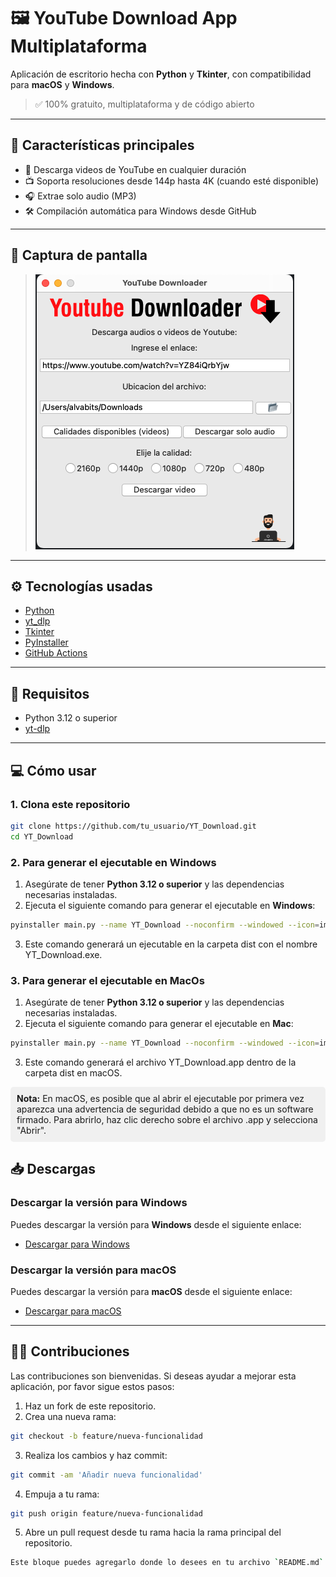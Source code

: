 # 🖼️ YouTube Download App Multiplataforma

Aplicación de escritorio hecha con **Python** y **Tkinter**, con compatibilidad para **macOS** y **Windows**.
> ✅ 100% gratuito, multiplataforma y de código abierto

---

## 🚀 Características principales

- 🔽 Descarga videos de YouTube en cualquier duración
- 📺 Soporta resoluciones desde 144p hasta 4K (cuando esté disponible)
- 🎧 Extrae solo audio (MP3)
- 🛠️ Compilación automática para Windows desde GitHub

---

## 📸 Captura de pantalla

> ![Vista previa de la app](assets/captura.png)

---

## ⚙️ Tecnologías usadas

- [Python](https://www.python.org/)
- [yt_dlp](https://github.com/yt-dlp/yt-dlp)
- [Tkinter](https://docs.python.org/3/library/tkinter.html)
- [PyInstaller](https://pyinstaller.org/)
- [GitHub Actions](https://github.com/features/actions)

---

## 🧩 Requisitos

- Python 3.12 o superior
- [yt-dlp](https://github.com/yt-dlp/yt-dlp)

---

## 💻 Cómo usar

### 1. Clona este repositorio

```bash
git clone https://github.com/tu_usuario/YT_Download.git
cd YT_Download
```

### 2. Para generar el ejecutable en Windows

1. Asegúrate de tener **Python 3.12 o superior** y las dependencias necesarias instaladas.
2. Ejecuta el siguiente comando para generar el ejecutable en **Windows**:

```bash
pyinstaller main.py --name YT_Download --noconfirm --windowed --icon=images/icono.ico --add-data "images;images"
```
3. Este comando generará un ejecutable en la carpeta dist con el nombre YT_Download.exe.

### 3. Para generar el ejecutable en MacOs

1. Asegúrate de tener **Python 3.12 o superior** y las dependencias necesarias instaladas.
2. Ejecuta el siguiente comando para generar el ejecutable en **Mac**:

```bash
pyinstaller main.py --name YT_Download --noconfirm --windowed --icon=images/icon.icns --add-data "images:images"
```
3. Este comando generará el archivo YT_Download.app dentro de la carpeta dist en macOS.
<div style="background-color: #f0f0f0; padding: 10px; border-radius: 5px;">
  <strong>Nota:</strong> En macOS, es posible que al abrir el ejecutable por primera vez aparezca una advertencia de seguridad debido a que no es un software firmado. Para abrirlo, haz clic derecho sobre el archivo .app y selecciona "Abrir".
</div>

## 📥 Descargas

### Descargar la versión para Windows

Puedes descargar la versión para **Windows** desde el siguiente enlace:

- [Descargar para Windows](https://github.com/coalva94/YT_Download/actions/runs/14545574599/artifacts/2972788710)

### Descargar la versión para macOS

Puedes descargar la versión para **macOS** desde el siguiente enlace:

- [Descargar para macOS](https://github.com/coalva94/YT_Download/releases/download/v1.0.0/YT_Download.app.zip)

---

## 🧑‍💻 Contribuciones

Las contribuciones son bienvenidas. Si deseas ayudar a mejorar esta aplicación, por favor sigue estos pasos:

1. Haz un fork de este repositorio.
2. Crea una nueva rama:

```bash
git checkout -b feature/nueva-funcionalidad
```
3. Realiza los cambios y haz commit:
```bash
git commit -am 'Añadir nueva funcionalidad'
```
4. Empuja a tu rama:
```bash
git push origin feature/nueva-funcionalidad
```
5. Abre un pull request desde tu rama hacia la rama principal del repositorio.
```bash
Este bloque puedes agregarlo donde lo desees en tu archivo `README.md`.
```
